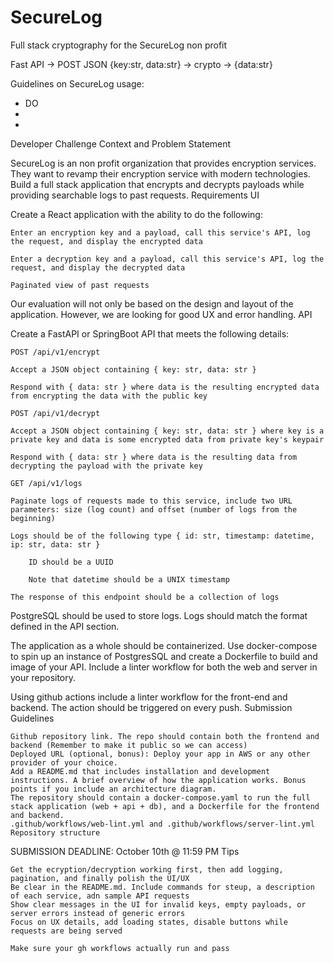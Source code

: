 # SecureLog
Full stack cryptography for the SecureLog non profit

Fast API -> POST JSON {key:str, data:str} -> crypto -> {data:str}


Guidelines on SecureLog usage:

* DO
* 
* 


Developer Challenge
Context and Problem Statement

SecureLog is an non profit organization that provides encryption services. They want to revamp their encryption service with modern technologies. Build a full stack application that encrypts and decrypts payloads while providing searchable logs to past requests.
Requirements
UI

Create a React application with the ability to do the following:

    Enter an encryption key and a payload, call this service's API, log the request, and display the encrypted data

    Enter a decryption key and a payload, call this service's API, log the request, and display the decrypted data

    Paginated view of past requests

Our evaluation will not only be based on the design and layout of the application. However, we are looking for good UX and error handling.
API

Create a FastAPI or SpringBoot API that meets the following details:

    POST /api/v1/encrypt

    Accept a JSON object containing { key: str, data: str }

    Respond with { data: str } where data is the resulting encrypted data from encrypting the data with the public key

    POST /api/v1/decrypt

    Accept a JSON object containing { key: str, data: str } where key is a private key and data is some encrypted data from private key's keypair

    Respond with { data: str } where data is the resulting data from decrypting the payload with the private key

    GET /api/v1/logs

    Paginate logs of requests made to this service, include two URL parameters: size (log count) and offset (number of logs from the beginning)

    Logs should be of the following type { id: str, timestamp: datetime, ip: str, data: str }

        ID should be a UUID

        Note that datetime should be a UNIX timestamp

    The response of this endpoint should be a collection of logs

PostgreSQL should be used to store logs. Logs should match the format defined in the API section.

The application as a whole should be containerized. Use docker-compose to spin up an instance of PostgresSQL and create a Dockerfile to build and image of your API. Include a linter workflow for both the web and server in your repository.

Using github actions include a linter workflow for the front-end and backend. The action should be triggered on every push.
Submission Guidelines

    Github repository link. The repo should contain both the frontend and backend (Remember to make it public so we can access)
    Deployed URL (optional, bonus): Deploy your app in AWS or any other provider of your choice.
    Add a README.md that includes installation and development instructions. A brief overview of how the application works. Bonus points if you include an architecture diagram.
    The repository should contain a docker-compose.yaml to run the full stack application (web + api + db), and a Dockerfile for the frontend and backend.
    .github/workflows/web-lint.yml and .github/workflows/server-lint.yml
    Repository structure

SUBMISSION DEADLINE: October 10th @ 11:59 PM 
Tips

    Get the ecryption/decryption working first, then add logging, pagination, and finally polish the UI/UX
    Be clear in the README.md. Include commands for steup, a description of each service, adn sample API requests
    Show clear messages in the UI for invalid keys, empty payloads, or server errors instead of generic errors
    Focus on UX details, add loading states, disable buttons while requests are being served

    Make sure your gh workflows actually run and pass


